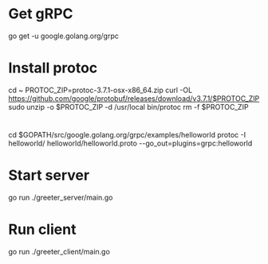# Get gRPC
go get -u google.golang.org/grpc

# Install protoc
cd ~
PROTOC_ZIP=protoc-3.7.1-osx-x86_64.zip
curl -OL https://github.com/google/protobuf/releases/download/v3.7.1/$PROTOC_ZIP
sudo unzip -o $PROTOC_ZIP -d /usr/local bin/protoc
rm -f $PROTOC_ZIP

# 
cd $GOPATH/src/google.golang.org/grpc/examples/helloworld
protoc -I helloworld/ helloworld/helloworld.proto --go_out=plugins=grpc:helloworld

# Start server
go run ./greeter_server/main.go

# Run client
go run ./greeter_client/main.go
